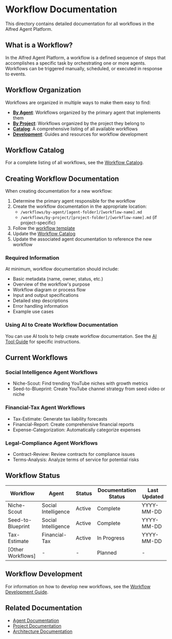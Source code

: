 # Workflow Documentation

This directory contains detailed documentation for all workflows in the Alfred Agent Platform.

## What is a Workflow?

In the Alfred Agent Platform, a workflow is a defined sequence of steps that accomplishes a specific task by orchestrating one or more agents. Workflows can be triggered manually, scheduled, or executed in response to events.

## Workflow Organization

Workflows are organized in multiple ways to make them easy to find:

- **[By Agent](./by-agent/)**: Workflows organized by the primary agent that implements them
- **[By Project](./by-project/)**: Workflows organized by the project they belong to
- **[Catalog](./catalog/)**: A comprehensive listing of all available workflows
- **[Development](./development/)**: Guides and resources for workflow development

## Workflow Catalog

For a complete listing of all workflows, see the [Workflow Catalog](./catalog/workflow-catalog.md).

## Creating Workflow Documentation

When creating documentation for a new workflow:

1. Determine the primary agent responsible for the workflow
2. Create the workflow documentation in the appropriate location:
   - `/workflows/by-agent/[agent-folder]/[workflow-name].md`
   - `/workflows/by-project/[project-folder]/[workflow-name].md` (if project-specific)
3. Follow the [workflow template](../templates/workflow-template.md)
4. Update the [Workflow Catalog](./catalog/workflow-catalog.md)
5. Update the associated agent documentation to reference the new workflow

### Required Information

At minimum, workflow documentation should include:

- Basic metadata (name, owner, status, etc.)
- Overview of the workflow's purpose
- Workflow diagram or process flow
- Input and output specifications
- Detailed step descriptions
- Error handling information
- Example use cases

### Using AI to Create Workflow Documentation

You can use AI tools to help create workflow documentation. See the [AI Tool Guide](../governance/ai-tools/readme.md) for specific instructions.

## Current Workflows

### Social Intelligence Agent Workflows
- Niche-Scout: Find trending YouTube niches with growth metrics
- Seed-to-Blueprint: Create YouTube channel strategy from seed video or niche

### Financial-Tax Agent Workflows
- Tax-Estimate: Generate tax liability forecasts
- Financial-Report: Create comprehensive financial reports
- Expense-Categorization: Automatically categorize expenses

### Legal-Compliance Agent Workflows
- Contract-Review: Review contracts for compliance issues
- Terms-Analysis: Analyze terms of service for potential risks

## Workflow Status

| Workflow | Agent | Status | Documentation Status | Last Updated |
|----------|-------|--------|---------------------|--------------|
| Niche-Scout | Social Intelligence | Active | Complete | YYYY-MM-DD |
| Seed-to-Blueprint | Social Intelligence | Active | Complete | YYYY-MM-DD |
| Tax-Estimate | Financial-Tax | Active | In Progress | YYYY-MM-DD |
| [Other Workflows] | - | - | Planned | - |

## Workflow Development

For information on how to develop new workflows, see the [Workflow Development Guide](./development/workflow-development-guide.md).

## Related Documentation

- [Agent Documentation](../agents/readme.md)
- [Project Documentation](../projects/readme.md)
- [Architecture Documentation](../architecture/readme.md)